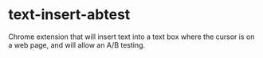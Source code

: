 # text-insert-abtest
Chrome extension that will insert text into a text box where the cursor is on a web page, and will allow an A/B testing.
